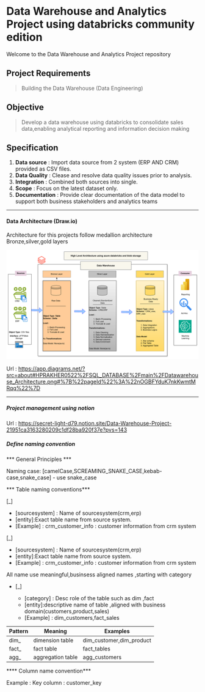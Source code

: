 # Data Warehouse and Analytics Project using databricks community edition
Welcome to the Data Warehouse and Analytics Project repository


 ## Project Requirements

 > Building the Data Warehouse (Data Engineering)

 ## Objective

 > Develop a data warehouse using databricks to consolidate sales data,enabling analytical reporting and information decision making
 

 ## Specification

1. **Data source**  : Import data source from 2 system (ERP AND CRM) provided as CSV files.
2. **Data Quality** : Clease and resolve data quality issues prior to analysis.
3. **Integration** : Combined both sources into single.
4. **Scope** :  Focus on the latest dataset only.
5. **Documentation** : Provide clear documentation of the data model to support both business stakeholders and analytics teams 


----------------------------------------------------------------------------------------------------------------------------------

#### Data Architecture (Draw.io)

Architecture for this projects follow medallion architecture Bronze,silver,gold layers

![img_1.png](img_1.png)

Url : https://app.diagrams.net/?src=about#HPRAKHER0522%2FSQL_DATABASE%2Fmain%2FDatawarehouse_Architecture.png#%7B%22pageId%22%3A%22nOGBFYduK7nkKwmtMRqq%22%7D

-------------------------------------------------------------------------------------------------------------------------

##### Project management using notion 

Url : https://secret-light-d79.notion.site/Data-Warehouse-Project-21951ca3163280209c1df28ba920f37e?pvs=143

##### Define naming convention 

*** General Principles ***

Naming case: [camelCase,SCREAMING_SNAKE_CASE,kebab-case,snake_case]  - use snake_case

*** Table naming conventions***


<!-- Bronze layer  --> [<sourcesystem>_<entity>]
  * [sourcesystem] : Name of sourcesystem(crm,erp)
  * [entity]:Exact table name from source system.
  * [Example] : crm_customer_info : customer information from crm system
<!-- Bronze layer  -->

<!-- Silver layer  --> [<sourcesystem>_<entity>]
  * [sourcesystem] : Name of sourcesystem(crm,erp)
  * [entity]:Exact table name from source system.
  * [Example] : crm_customer_info : customer information from crm system
<!-- Silver layer  -->

<!-- Gold layer  --> All name use meaningful,businsess aligned names ,starting with category
* [<category>_<entity>]
  * [category] : Desc role of the table such as dim ,fact
  * [entity]:descriptive name of table ,aligned with business domain(customers,product,sales)
  * [Example] : dim_customers,fact_sales

| Pattern | Meaning           | Examples                 |
|---------|-------------------|--------------------------|
| dim_    | dimension table   | dim_customer,dim_product |
| fact_   | fact table        | fact_tables              |
| agg_    | aggregation table | agg_customers            |

<!-- Gold layer  -->

**** Column name convention***

Example :  Key column : customer_key

